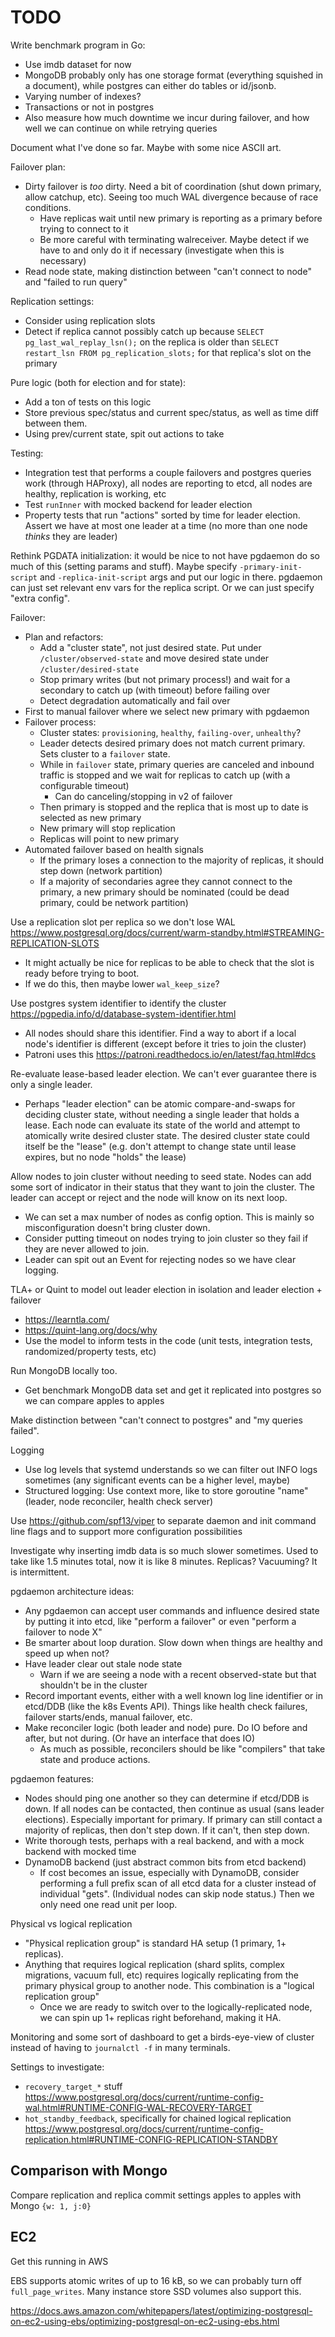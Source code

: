 # TODO

Write benchmark program in Go:
- Use imdb dataset for now
- MongoDB probably only has one storage format (everything squished in a document), while postgres can either do tables or id/jsonb.
- Varying number of indexes?
- Transactions or not in postgres
- Also measure how much downtime we incur during failover, and how well we can continue on while retrying queries

Document what I've done so far. Maybe with some nice ASCII art.

Failover plan:
- Dirty failover is _too_ dirty. Need a bit of coordination (shut down primary, allow catchup, etc). Seeing too much WAL divergence because of race conditions.
  - Have replicas wait until new primary is reporting as a primary before trying to connect to it
  - Be more careful with terminating walreceiver. Maybe detect if we have to and only do it if necessary (investigate when this is necessary)
- Read node state, making distinction between "can't connect to node" and "failed to run query"

Replication settings:
- Consider using replication slots
- Detect if replica cannot possibly catch up because `SELECT pg_last_wal_replay_lsn();` on the replica is older than `SELECT restart_lsn FROM pg_replication_slots;` for that replica's slot on the primary

Pure logic (both for election and for state):
- Add a ton of tests on this logic
- Store previous spec/status and current spec/status, as well as time diff between them.
- Using prev/current state, spit out actions to take

Testing:
- Integration test that performs a couple failovers and postgres queries work (through HAProxy), all nodes are reporting to etcd, all nodes are healthy, replication is working, etc
- Test `runInner` with mocked backend for leader election
- Property tests that run "actions" sorted by time for leader election. Assert we have at most one leader at a time (no more than one node _thinks_ they are leader)

Rethink PGDATA initialization: it would be nice to not have pgdaemon do so much of this (setting params and stuff). Maybe specify `-primary-init-script` and `-replica-init-script` args and put our logic in there. pgdaemon can just set relevant env vars for the replica script. Or we can just specify "extra config".

Failover:
- Plan and refactors:
  - Add a "cluster state", not just desired state. Put under `/cluster/observed-state` and move desired state under `/cluster/desired-state`
  - Stop primary writes (but not primary process!) and wait for a secondary to catch up (with timeout) before failing over
  - Detect degradation automatically and fail over
- First to manual failover where we select new primary with pgdaemon
- Failover process:
  - Cluster states: `provisioning`, `healthy`, `failing-over`, `unhealthy`?
  - Leader detects desired primary does not match current primary. Sets cluster to a `failover` state.
  - While in `failover` state, primary queries are canceled and inbound traffic is stopped and we wait for replicas to catch up (with a configurable timeout)
    - Can do canceling/stopping in v2 of failover
  - Then primary is stopped and the replica that is most up to date is selected as new primary
  - New primary will stop replication
  - Replicas will point to new primary
- Automated failover based on health signals
  - If the primary loses a connection to the majority of replicas, it should step down (network partition)
  - If a majority of secondaries agree they cannot connect to the primary, a new primary should be nominated (could be dead primary, could be network partition)

Use a replication slot per replica so we don't lose WAL https://www.postgresql.org/docs/current/warm-standby.html#STREAMING-REPLICATION-SLOTS
- It might actually be nice for replicas to be able to check that the slot is ready before trying to boot.
- If we do this, then maybe lower `wal_keep_size`?

Use postgres system identifier to identify the cluster https://pgpedia.info/d/database-system-identifier.html
- All nodes should share this identifier. Find a way to abort if a local node's identifier is different (except before it tries to join the cluster)
- Patroni uses this https://patroni.readthedocs.io/en/latest/faq.html#dcs

Re-evaluate lease-based leader election. We can't ever guarantee there is only a single leader.
- Perhaps "leader election" can be atomic compare-and-swaps for deciding cluster state, without needing a single leader that holds a lease. Each node can evaluate its state of the world and attempt to atomically write desired cluster state. The desired cluster state could itself be the "lease" (e.g. don't attempt to change state until lease expires, but no node "holds" the lease)

Allow nodes to join cluster without needing to seed state. Nodes can add some sort of indicator in their status that they want to join the cluster. The leader can accept or reject and the node will know on its next loop.
- We can set a max number of nodes as config option. This is mainly so misconfiguration doesn't bring cluster down.
- Consider putting timeout on nodes trying to join cluster so they fail if they are never allowed to join.
- Leader can spit out an Event for rejecting nodes so we have clear logging.

TLA+ or Quint to model out leader election in isolation and leader election + failover
- https://learntla.com/
- https://quint-lang.org/docs/why
- Use the model to inform tests in the code (unit tests, integration tests, randomized/property tests, etc)

Run MongoDB locally too.
- Get benchmark MongoDB data set and get it replicated into postgres so we can compare apples to apples

Make distinction between "can't connect to postgres" and "my queries failed".

Logging
- Use log levels that systemd understands so we can filter out INFO logs sometimes (any significant events can be a higher level, maybe)
- Structured logging: Use context more, like to store goroutine "name" (leader, node reconciler, health check server)

Use https://github.com/spf13/viper to separate daemon and init command line flags and to support more configuration possibilities

Investigate why inserting imdb data is so much slower sometimes. Used to take like 1.5 minutes total, now it is like 8 minutes. Replicas? Vacuuming? It is intermittent.

pgdaemon architecture ideas:
- Any pgdaemon can accept user commands and influence desired state by putting it into etcd, like "perform a failover" or even "perform a failover to node X"
- Be smarter about loop duration. Slow down when things are healthy and speed up when not?
- Have leader clear out stale node state
  - Warn if we are seeing a node with a recent observed-state but that shouldn't be in the cluster
- Record important events, either with a well known log line identifier or in etcd/DDB (like the k8s Events API). Things like health check failures, failover starts/ends, manual failover, etc.
- Make reconciler logic (both leader and node) pure. Do IO before and after, but not during. (Or have an interface that does IO)
  - As much as possible, reconcilers should be like "compilers" that take state and produce actions.

pgdaemon features:
- Nodes should ping one another so they can determine if etcd/DDB is down. If all nodes can be contacted, then continue as usual (sans leader elections). Especially important for primary. If primary can still contact a majority of replicas, then don't step down. If it can't, then step down.
- Write thorough tests, perhaps with a real backend, and with a mock backend with mocked time
- DynamoDB backend (just abstract common bits from etcd backend)
  - If cost becomes an issue, especially with DynamoDB, consider performing a full prefix scan of all etcd data for a cluster instead of individual "gets". (Individual nodes can skip node status.) Then we only need one read unit per loop.

Physical vs logical replication
- "Physical replication group" is standard HA setup (1 primary, 1+ replicas).
- Anything that requires logical replication (shard splits, complex migrations, vacuum full, etc) requires logically replicating from the primary physical group to another node. This combination is a "logical replication group"
  - Once we are ready to switch over to the logically-replicated node, we can spin up 1+ replicas right beforehand, making it HA.

Monitoring and some sort of dashboard to get a birds-eye-view of cluster instead of having to `journalctl -f` in many terminals.

Settings to investigate:
- `recovery_target_*` stuff https://www.postgresql.org/docs/current/runtime-config-wal.html#RUNTIME-CONFIG-WAL-RECOVERY-TARGET
- `hot_standby_feedback`, specifically for chained logical replication https://www.postgresql.org/docs/current/runtime-config-replication.html#RUNTIME-CONFIG-REPLICATION-STANDBY

## Comparison with Mongo

Compare replication and replica commit settings apples to apples with Mongo `{w: 1, j:0}`

## EC2

Get this running in AWS

EBS supports atomic writes of up to 16 kB, so we can probably turn off `full_page_writes`. Many instance store SSD volumes also support this.

https://docs.aws.amazon.com/whitepapers/latest/optimizing-postgresql-on-ec2-using-ebs/optimizing-postgresql-on-ec2-using-ebs.html
